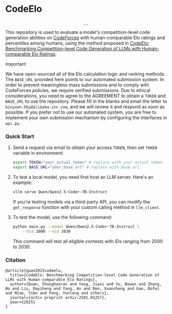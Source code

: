 # CodeElo

<div align="center" style="line-height: 1;">
  <a href="https://arxiv.org/abs/2501.01257" target="_blank" style="margin: 2px;">
    <img alt="" src="https://img.shields.io/badge/Paper-gray?logo=arxiv" style="display: inline-block; vertical-align: middle;"/>
  </a>
  <a href="https://huggingface.co/datasets/Qwen/CodeElo" target="_blank" style="margin: 2px;">
    <img alt="" src="https://img.shields.io/badge/🤗%20%20Dataset-gray" style="display: inline-block; vertical-align: middle;"/>
  </a>
  <a href="https://codeelo-bench.github.io/" target="_blank" style="margin: 2px;">
    <img alt="" src="https://img.shields.io/badge/🏆%20%20Leaderboard-gray" style="display: inline-block; vertical-align: middle;"/>
  </a>
</div>


This repository is used to evaluate a model's competition-level code generation abilities on [CodeForces](https://codeforces.com/) with human-comparable Elo ratings and percentiles among humans, using the method proposed in [CodeElo: Benchmarking Competition-level Code Generation of LLMs with Human-comparable Elo Ratings](https://arxiv.org/abs/2501.01257).


> [!IMPORTANT]
> We have open-sourced all of the Elo calculation logic and ranking methods. The `BASE_URL` provided here points to our automated submission system. In order to prevent meaningless mass submissions and to comply with CodeForces policies, we require verified submissions. Due to ethical considerations, you need to agree to the AGREEMENT to obtain a `TOKEN` and `BASE_URL` to use the repository. Please fill in the blanks and email the letter to `binyuan.hby@alibaba-inc.com`, and we will review it and respond as soon as possible. If you prefer not to use our automated system, you are free to implement your own submission mechanism by configuring the interfaces in `api.py`.


### Quick Start

1. Send a request via email to obtain your access `TOKEN`, then set `TOKEN` variable in environment.
   
    ```bash
    export TOKEN="your_actual_token" # replace with your actual token
    export BASE_URL="your_base_url" # replace with base url
    ```

2. To test a local model, you need first host an LLM server. Here's an example:

    ```bash
    vllm serve Qwen/Qwen2.5-Coder-7B-Instruct
    ```

    If you're testing models via a third-party API, you can modify the `get_response` function with your custom calling method in `llm_client`.

3. To test the model, use the following command:

    ```bash
    python main.py --model Qwen/Qwen2.5-Coder-7B-Instruct \
        --bid 2000 --eid 2030
    ```

    This command will test all eligible contests with IDs ranging from 2000 to 2030.



### Citation
```
@article{quan2025codeelo,
  title={CodeElo: Benchmarking Competition-level Code Generation of LLMs with Human-comparable Elo Ratings},
  author={Quan, Shanghaoran and Yang, Jiaxi and Yu, Bowen and Zheng, Bo and Liu, Dayiheng and Yang, An and Ren, Xuancheng and Gao, Bofei and Miao, Yibo and Feng, Yunlong and others},
  journal={arXiv preprint arXiv:2501.01257},
  year={2025}
}
```